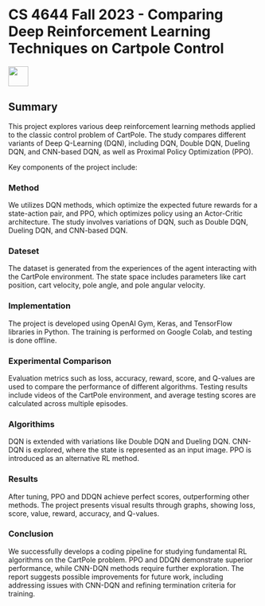 # CS 4644 Fall 2023 - Comparing Deep Reinforcement Learning Techniques on Cartpole Control

<img src="[https://media.giphy.com/media/vFKqnCdLPNOKc/giphy.gif](https://www.gymlibrary.dev/_images/cart_pole.gif](https://www.gymlibrary.dev/_images/cart_pole.gif)" width="40" height="40" />

## Summary
This project explores various deep reinforcement learning methods applied to the classic control problem of CartPole. The study compares different variants of Deep Q-Learning (DQN), including DQN, Double DQN, Dueling DQN, and CNN-based DQN, as well as Proximal Policy Optimization (PPO).

Key components of the project include:

### Method
We utilizes DQN methods, which optimize the expected future rewards for a state-action pair, and PPO, which optimizes policy using an Actor-Critic architecture. The study involves variations of DQN, such as Double DQN, Dueling DQN, and CNN-based DQN.

### Dateset 
The dataset is generated from the experiences of the agent interacting with the CartPole environment. The state space includes parameters like cart position, cart velocity, pole angle, and pole angular velocity.

### Implementation
The project is developed using OpenAI Gym, Keras, and TensorFlow libraries in Python. The training is performed on Google Colab, and testing is done offline.

### Experimental Comparison
Evaluation metrics such as loss, accuracy, reward, score, and Q-values are used to compare the performance of different algorithms. Testing results include videos of the CartPole environment, and average testing scores are calculated across multiple episodes.

### Algorithims
DQN is extended with variations like Double DQN and Dueling DQN. CNN-DQN is explored, where the state is represented as an input image. PPO is introduced as an alternative RL method.

### Results
After tuning, PPO and DDQN achieve perfect scores, outperforming other methods. The project presents visual results through graphs, showing loss, score, value, reward, accuracy, and Q-values.

### Conclusion
We successfully develops a coding pipeline for studying fundamental RL algorithms on the CartPole problem. PPO and DDQN demonstrate superior performance, while CNN-DQN methods require further exploration. The report suggests possible improvements for future work, including addressing issues with CNN-DQN and refining termination criteria for training.

